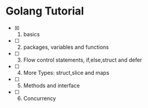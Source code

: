 # Golang Tutorial

- [x] 1. basics
- [ ] 2. packages, variables and functions
- [ ] 3. Flow control statements, if,else,struct and defer
- [ ] 4. More Types: struct,slice and maps
- [ ] 5. Methods and interface
- [ ] 6. Concurrency
